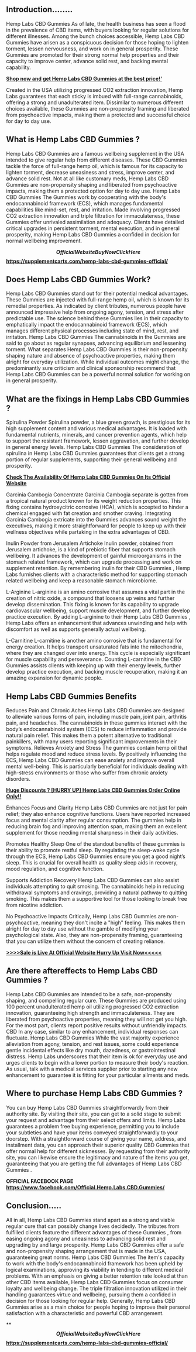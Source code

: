 ## Introduction….....

Hemp Labs CBD Gummies As of late, the health business has seen a flood in the prevalence of CBD items, with buyers looking for regular solutions for different illnesses. Among the bunch choices accessible, Hemp Labs CBD Gummies have arisen as a conspicuous decision for those hoping to lighten torment, lessen nervousness, and work on in general prosperity. These Gummies  are promoted for their strong normal help properties and their capacity to improve center, advance solid rest, and backing mental capability. 

**[Shop now and get Hemp Labs CBD Gummies at the best price!'
](https://supplementcarts.com/hemp-labs-cbd-gummies-official/)**

Created in the USA utilizing progressed CO2 extraction innovation, Hemp Labs  guarantees that each sticky is imbued with full-range cannabinoids, offering a strong and unadulterated item. Dissimilar to numerous different choices available, these Gummies  are non-propensity framing and liberated from psychoactive impacts, making them a protected and successful choice for day to day use.

## What is Hemp Labs CBD Gummies ?

Hemp Labs CBD Gummies are a famous wellbeing supplement in the USA intended to give regular help from different diseases. These CBD Gummies  tackle the force of full-range hemp oil, which is famous for its capacity to lighten torment, decrease uneasiness and stress, improve center, and advance solid rest. Not at all like customary meds, Hemp Labs CBD Gummies are non-propensity shaping and liberated from psychoactive impacts, making them a protected option for day to day use. 
Hemp Labs CBD Gummies The Gummies  work by cooperating with the body's endocannabinoid framework (ECS), which manages fundamental capabilities like mind-set, rest, and irritation. Made involving progressed CO2 extraction innovation and triple filtration for immaculateness, these Gummies  offer unrivaled assimilation and adequacy. Clients have detailed critical upgrades in persistent torment, mental execution, and in general prosperity, making Hemp Labs CBD Gummies a confided in decision for normal wellbeing improvement.

**$$Official Website Buy Now Click Here$$**
**[https://supplementcarts.com/hemp-labs-cbd-gummies-official/
](https://supplementcarts.com/hemp-labs-cbd-gummies-official/)**

## Does Hemp Labs CBD Gummies Work?

Hemp Labs CBD Gummies   stand out for their potential medical advantages. These Gummies  are injected with full-range hemp oil, which is known for its remedial properties. As indicated by client tributes, numerous people have announced impressive help from ongoing agony, tension, and stress after predictable use. The science behind these Gummies  lies in their capacity to emphatically impact the endocannabinoid framework (ECS), which manages different physical processes including state of mind, rest, and irritation. Hemp Labs CBD Gummies
The cannabinoids in the Gummies  are said to go about as regular synapses, advancing equilibrium and lessening torment. What separates Hemp Labs CBD Gummies   is their non-propensity shaping nature and absence of psychoactive properties, making them alright for everyday utilization. While individual outcomes might change, the predominantly sure criticism and clinical sponsorship recommend that Hemp Labs CBD Gummies   can be a powerful normal solution for working on in general prosperity.

## What are the fixings in Hemp Labs CBD Gummies ?

Spirulina Powder
Spirulina powder, a blue green growth, is prestigious for its high supplement content and various medical advantages. It is loaded with fundamental nutrients, minerals, and cancer prevention agents, which help to support the resistant framework, lessen aggravation, and further develop in general energy levels. Hemp Labs CBD Gummies The consideration of spirulina in Hemp Labs CBD Gummies guarantees that clients get a strong portion of regular supplements, supporting their general wellbeing and prosperity.

**[Check The Availability Of  Hemp Labs CBD Gummies On Its Official Website
](https://supplementcarts.com/hemp-labs-cbd-gummies-official/)**

Garcinia Cambogia Concentrate
Garcinia Cambogia separate is gotten from a tropical natural product known for its weight reduction properties. This fixing contains hydroxycitric corrosive (HCA), which is accepted to hinder a chemical engaged with fat creation and smother craving. Integrating Garcinia Cambogia extricate into the Gummies  advances sound weight the executives, making it more straightforward for people to keep up with their wellness objectives while partaking in the extra advantages of CBD.

Inulin Powder from Jerusalem Artichoke
Inulin powder, obtained from Jerusalem artichoke, is a kind of prebiotic fiber that supports stomach wellbeing. It advances the development of gainful microorganisms in the stomach related framework, which can upgrade processing and work on supplement retention. By remembering inulin for their CBD Gummies , Hemp Labs  furnishes clients with a characteristic method for supporting stomach related wellbeing and keep a reasonable stomach microbiome.

L-Arginine
L-arginine is an amino corrosive that assumes a vital part in the creation of nitric oxide, a compound that loosens up veins and further develop dissemination. This fixing is known for its capability to upgrade cardiovascular wellbeing, support muscle development, and further develop practice execution. By adding L-arginine to their Hemp Labs CBD Gummies , Hemp Labs  offers an enhancement that advances unwinding and help with discomfort as well as supports generally actual wellbeing.

L-Carnitine
L-carnitine is another amino corrosive that is fundamental for energy creation. It helps transport unsaturated fats into the mitochondria, where they are changed over into energy. This cycle is especially significant for muscle capability and perseverance. Counting L-carnitine in the CBD Gummies  assists clients with keeping up with their energy levels, further develop practice execution, and backing muscle recuperation, making it an amazing expansion for dynamic people.

## Hemp Labs CBD Gummies  Benefits

Reduces Pain and Chronic Aches
Hemp Labs CBD Gummies  are designed to alleviate various forms of pain, including muscle pain, joint pain, arthritis pain, and headaches. The cannabinoids in these gummies interact with the body’s endocannabinoid system (ECS) to reduce inflammation and provide natural pain relief. This makes them a potent alternative to traditional painkillers, with many users reporting significant improvements in their symptoms.
Relieves Anxiety and Stress
The gummies contain hemp oil that helps regulate mood and reduce stress levels. By positively influencing the ECS, Hemp Labs CBD Gummies  can ease anxiety and improve overall mental well-being. This is particularly beneficial for individuals dealing with high-stress environments or those who suffer from chronic anxiety disorders.

**[Huge Discounts ? [HURRY UP] Hemp Labs CBD Gummies Order Online Only!!](https://supplementcarts.com/hemp-labs-cbd-gummies-official/)**

Enhances Focus and Clarity
Hemp Labs CBD Gummies  are not just for pain relief; they also enhance cognitive functions. Users have reported increased focus and mental clarity after regular consumption. The gummies help in reducing brain fog and improving attention span, making them an excellent supplement for those needing mental sharpness in their daily activities.

Promotes Healthy Sleep
One of the standout benefits of these gummies is their ability to promote restful sleep. By regulating the sleep-wake cycle through the ECS, Hemp Labs CBD Gummies  ensure you get a good night’s sleep. This is crucial for overall health as quality sleep aids in recovery, mood regulation, and cognitive function.

Supports Addiction Recovery
Hemp Labs CBD Gummies  can also assist individuals attempting to quit smoking. The cannabinoids help in reducing withdrawal symptoms and cravings, providing a natural pathway to quitting smoking. This makes them a supportive tool for those looking to break free from nicotine addiction.

No Psychoactive Impacts
Critically, Hemp Labs CBD Gummies   are non-psychoactive, meaning they don't incite a "high" feeling. This makes them alright for day to day use without the gamble of modifying your psychological state. Also, they are non-propensity framing, guaranteeing that you can utilize them without the concern of creating reliance.

**[>>>>Sale is Live At Official Website Hurry Up Visit Now<<<<<
](https://supplementcarts.com/hemp-labs-cbd-gummies-official/)**

## Are there aftereffects to Hemp Labs CBD Gummies ?

Hemp Labs CBD Gummies are intended to be a safe, non-propensity shaping, and compelling regular cure. These Gummies  are produced using 100 percent unadulterated hemp oil utilizing progressed CO2 extraction innovation, guaranteeing high strength and immaculateness. They are liberated from psychoactive properties, meaning they will not get you high. For the most part, clients report positive results without unfriendly impacts.  CBD In any case, similar to any enhancement, individual responses can fluctuate. 
Hemp Labs CBD Gummies While the vast majority experience alleviation from agony, tension, and rest issues, some could experience gentle incidental effects like dry mouth, dazedness, or gastrointestinal distress. Hemp Labs  underscores that their item is ok for everyday use and urges clients to begin with a lower portion to measure their body's reaction. As usual, talk with a medical services supplier prior to starting any new enhancement to guarantee it is fitting for your particular ailments and meds.

## Where to purchase Hemp Labs CBD Gummies ?
You can buy Hemp Labs CBD Gummies straightforwardly from their authority site. By visiting their site, you can get to a solid stage to submit your request and advantage from their select offers and limits. Hemp Labs  guarantees a problem free buying experience, permitting you to include your subtleties and have your items conveyed straightforwardly to your doorstep. 
With a straightforward course of giving your name, address, and installment data, you can approach their superior quality CBD Gummies  that offer normal help for different sicknesses. By requesting from their authority site, you can likewise ensure the legitimacy and nature of the items you get, guaranteeing that you are getting the full advantages of Hemp Labs CBD Gummies .

**OFFICIAL FACEBOOK PAGE
[https://www.facebook.com/Official.Hemp.Labs.CBD.Gummies/
](https://www.facebook.com/Official.Hemp.Labs.CBD.Gummies/
)**
## Conclusion…..

All in all, Hemp Labs CBD Gummies stand apart as a strong and viable regular cure that can possibly change lives decidedly. The tributes from fulfilled clients feature the different advantages of these Gummies , from easing ongoing agony and uneasiness to advancing solid rest and upgrading by and large prosperity. Hemp Labs CBD Gummies offer a safe and non-propensity shaping arrangement that is made in the USA, guaranteeing great norms. 
Hemp Labs CBD Gummies The item's capacity to work with the body's endocannabinoid framework has been upheld by logical examinations, approving its viability in tending to different medical problems. With an emphasis on giving a better retention rate looked at than other CBD items available, Hemp Labs CBD Gummies focus on consumer loyalty and wellbeing change. 
The triple filtration innovation utilized in their handling guarantees virtue and wellbeing, pursuing them a confided in decision for those looking for regular help. Generally, Hemp Labs CBD Gummies arise as a main choice for people hoping to improve their personal satisfaction with a characteristic and powerful CBD arrangement.

****$$Official Website Buy Now Click Here$$**
**https://supplementcarts.com/hemp-labs-cbd-gummies-official/**
